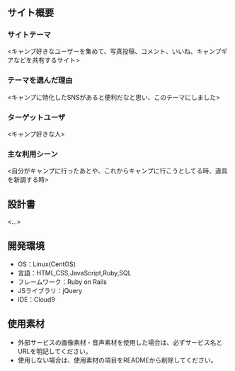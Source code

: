 # <campgram>

## サイト概要
### サイトテーマ
<キャンプ好きなユーザーを集めて、写真投稿、コメント、いいね、キャンプギアなどを共有するサイト>

### テーマを選んだ理由
<キャンプに特化したSNSがあると便利だなと思い、このテーマにしました>

### ターゲットユーザ
<キャンプ好きな人>

### 主な利用シーン
<自分がキャンプに行ったあとや、これからキャンプに行こうとしてる時、道具を新調する時>

## 設計書
<...>

## 開発環境
- OS：Linux(CentOS)
- 言語：HTML,CSS,JavaScript,Ruby,SQL
- フレームワーク：Ruby on Rails
- JSライブラリ：jQuery
- IDE：Cloud9

## 使用素材
- 外部サービスの画像素材・音声素材を使用した場合は、必ずサービス名とURLを明記してください。
- 使用しない場合は、使用素材の項目をREADMEから削除してください。